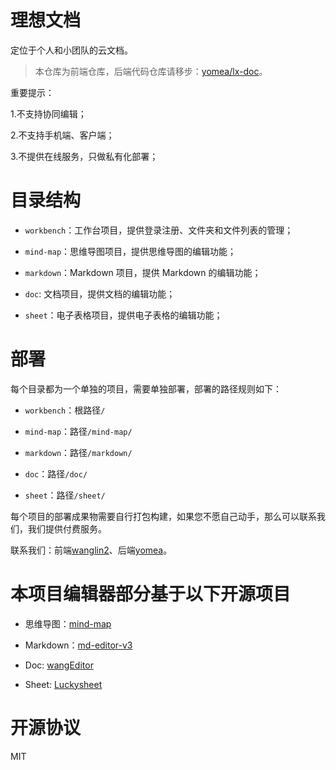 # 理想文档

定位于个人和小团队的云文档。

> 本仓库为前端仓库，后端代码仓库请移步：[yomea/lx-doc](https://github.com/yomea/lx-doc)。

重要提示：

1.不支持协同编辑；

2.不支持手机端、客户端；

3.不提供在线服务，只做私有化部署；

# 目录结构

- `workbench`：工作台项目，提供登录注册、文件夹和文件列表的管理；

- `mind-map`：思维导图项目，提供思维导图的编辑功能；

- `markdown`：Markdown 项目，提供 Markdown 的编辑功能；

- `doc`: 文档项目，提供文档的编辑功能；

- `sheet`：电子表格项目，提供电子表格的编辑功能；

# 部署

每个目录都为一个单独的项目，需要单独部署，部署的路径规则如下：

- `workbench`：根路径`/`

- `mind-map`：路径`/mind-map/`

- `markdown`：路径`/markdown/`

- `doc`：路径`/doc/`

- `sheet`：路径`/sheet/`

每个项目的部署成果物需要自行打包构建，如果您不愿自己动手，那么可以联系我们，我们提供付费服务。

联系我们：前端[wanglin2](https://github.com/wanglin2)、后端[yomea](https://github.com/yomea)。

# 本项目编辑器部分基于以下开源项目

- 思维导图：[mind-map](https://github.com/wanglin2/mind-map)

- Markdown：[md-editor-v3](https://github.com/imzbf/md-editor-v3)

- Doc: [wangEditor](https://github.com/wangeditor-team/wangEditor)

- Sheet: [Luckysheet](https://github.com/dream-num/Luckysheet)

# 开源协议

MIT
